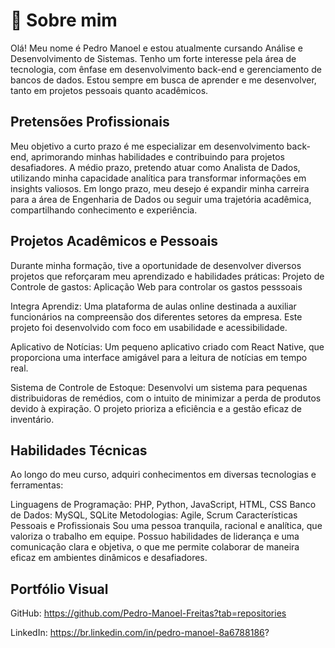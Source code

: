 
# 🚀 Sobre mim

Olá! Meu nome é Pedro Manoel e estou atualmente cursando Análise e Desenvolvimento de Sistemas. Tenho um forte interesse pela área de tecnologia, com ênfase em desenvolvimento back-end e gerenciamento de bancos de dados. Estou sempre em busca de aprender e me desenvolver, tanto em projetos pessoais quanto acadêmicos.

## Pretensões Profissionais
Meu objetivo a curto prazo é me especializar em desenvolvimento back-end, aprimorando minhas habilidades e contribuindo para projetos desafiadores. A médio prazo, pretendo atuar como Analista de Dados, utilizando minha capacidade analítica para transformar informações em insights valiosos. Em longo prazo, meu desejo é expandir minha carreira para a área de Engenharia de Dados ou seguir uma trajetória acadêmica, compartilhando conhecimento e experiência.
## Projetos Acadêmicos e Pessoais
Durante minha formação, tive a oportunidade de desenvolver diversos projetos que reforçaram meu aprendizado e habilidades práticas:
Projeto de Controle de gastos: Aplicação Web para controlar os gastos pesssoais 

Integra Aprendiz: Uma plataforma de aulas online destinada a auxiliar funcionários na compreensão dos diferentes setores da empresa. Este projeto foi desenvolvido com foco em usabilidade e acessibilidade.

Aplicativo de Notícias: Um pequeno aplicativo criado com React Native, que proporciona uma interface amigável para a leitura de notícias em tempo real.

Sistema de Controle de Estoque: Desenvolvi um sistema para pequenas distribuidoras de remédios, com o intuito de minimizar a perda de produtos devido à expiração. O projeto prioriza a eficiência e a gestão eficaz de inventário.
## Habilidades Técnicas
Ao longo do meu curso, adquiri conhecimentos em diversas tecnologias e ferramentas:

Linguagens de Programação: PHP, Python, JavaScript, HTML, CSS
Banco de Dados: MySQL, SQLite
Metodologias: Agile, Scrum
Características Pessoais e Profissionais
Sou uma pessoa tranquila, racional e analítica, que valoriza o trabalho em equipe. Possuo habilidades de liderança e uma comunicação clara e objetiva, o que me permite colaborar de maneira eficaz em ambientes dinâmicos e desafiadores.
##  Portfólio Visual
GitHub: https://github.com/Pedro-Manoel-Freitas?tab=repositories 


LinkedIn: https://br.linkedin.com/in/pedro-manoel-8a6788186?
